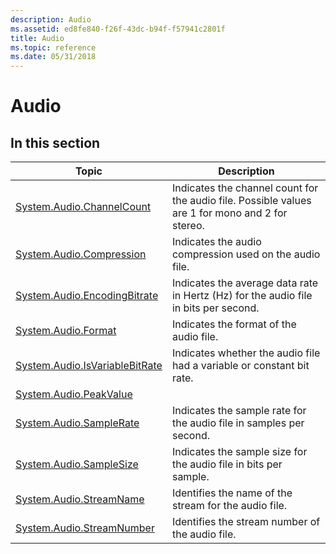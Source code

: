 ```yaml
---
description: Audio
ms.assetid: ed8fe840-f26f-43dc-b94f-f57941c2801f
title: Audio
ms.topic: reference
ms.date: 05/31/2018
---
```


# Audio

## In this section



| Topic                                                                                        | Description                                                                                                 |
|----------------------------------------------------------------------------------------------|-------------------------------------------------------------------------------------------------------------|
| [System.Audio.ChannelCount](./props-system-audio-channelcount.md)<br/>           | Indicates the channel count for the audio file. Possible values are 1 for mono and 2 for stereo.<br/> |
| [System.Audio.Compression](./props-system-audio-compression.md)<br/>             | Indicates the audio compression used on the audio file.<br/>                                          |
| [System.Audio.EncodingBitrate](./props-system-audio-encodingbitrate.md)<br/>     | Indicates the average data rate in Hertz (Hz) for the audio file in bits per second.<br/>             |
| [System.Audio.Format](./props-system-audio-format.md)<br/>                       | Indicates the format of the audio file.<br/>                                                          |
| [System.Audio.IsVariableBitRate](./props-system-audio-isvariablebitrate.md)<br/> | Indicates whether the audio file had a variable or constant bit rate.<br/>                            |
| [System.Audio.PeakValue](./props-system-audio-peakvalue.md)<br/>                 |                                                                                                             |
| [System.Audio.SampleRate](./props-system-audio-samplerate.md)<br/>               | Indicates the sample rate for the audio file in samples per second.<br/>                              |
| [System.Audio.SampleSize](./props-system-audio-samplesize.md)<br/>               | Indicates the sample size for the audio file in bits per sample.<br/>                                 |
| [System.Audio.StreamName](./props-system-audio-streamname.md)<br/>               | Identifies the name of the stream for the audio file.<br/>                                            |
| [System.Audio.StreamNumber](./props-system-audio-streamnumber.md)<br/>           | Identifies the stream number of the audio file.<br/>                                                  |



 

 

 
